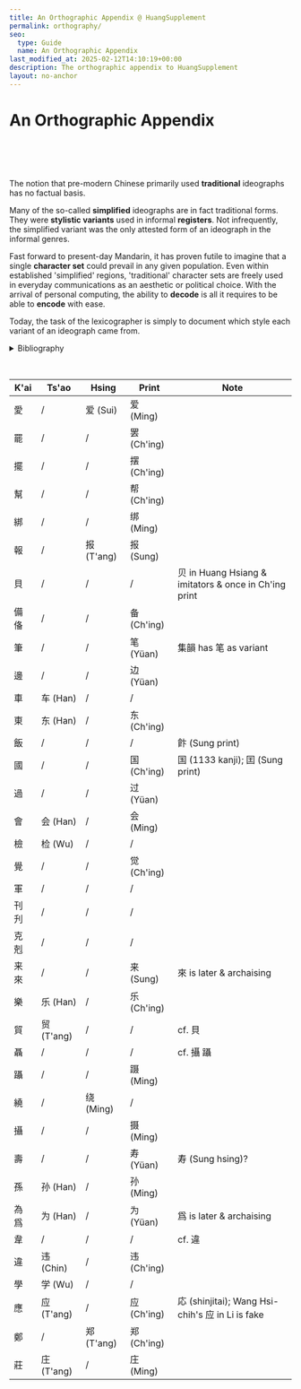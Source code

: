 ```yaml
---
title: An Orthographic Appendix @ HuangSupplement
permalink: orthography/
seo:
  type: Guide
  name: An Orthographic Appendix
last_modified_at: 2025-02-12T14:10:19+00:00
description: The orthographic appendix to HuangSupplement
layout: no-anchor
---
```

# An Orthographic Appendix
&nbsp;  
&nbsp;  
&nbsp;  
&nbsp;  
The notion that pre-modern Chinese primarily used **traditional** ideographs has no factual basis.

Many of the so-called **simplified** ideographs are in fact traditional forms. They were **stylistic variants** used in informal **registers**. Not infrequently, the simplified variant was the only attested form of an ideograph in the informal genres.

Fast forward to present-day Mandarin, it has proven futile to imagine that a single **character set** could prevail in any given population. Even within established 'simplified' regions, 'traditional' character sets are freely used in everyday communications as an aesthetic or political choice. With the arrival of personal computing, the ability to **decode** is all it requires to be able to **encode** with ease.

Today, the task of the lexicographer is simply to document which style each variant of an ideograph came from.

<p>
  <details>
    <summary>Bibliography</summary>
    <h3>Source</h3>
    <ul>
      <li>Hagihara, Yoshio, '「国」と「囯」の文字を考える',『駒澤短大國文』, 33 (2003), 132.</li>
      <li>Li, Le-i,『簡化字源』(Peking, 1996).</li>
      <li>Liu, Fu, and Li Chia-jui (eds),『宋元以來俗字譜』(Peking, 1930).</li>
      <li>National Academy for Educational Research, <a href="https://dict.variants.moe.edu.tw">異體字字典</a> (14th edn, 2024).</li>
      <li>Tseng, Liang, and Ch'en Min (eds),『明清小說俗字典』(Yangchow, 2018).</li>
      <li>Wu, Li-yeh, and Ch'en Shuang-hsin, 'Ts'ao shu k'ai hua tzu yen chiu', <em>Chung kuo wen tzu yen chiu</em>, 29 (2019), 159–63.</li>
    </ul>
  </details>
</p>

&nbsp;  
<!-- Anything not in the table must be before this comment. -->

K'ai|Ts'ao|Hsing|Print|Note
---|---|---|---|---
愛|/|爱 (Sui)|爱 (Ming)|
罷|/|/|罢 (Ch'ing)|
擺|/|/|摆 (Ch'ing)|
幫|/|/|帮 (Ch'ing)|
綁|/|/|绑 (Ming)|
報|/|报 (T'ang)|报 (Sung)|
貝|/|/|/|贝 in Huang Hsiang & imitators & once in Ch'ing print
備 俻|/|/|备 (Ch'ing)|
筆|/|/|笔 (Yüan)|集韻 has 笔 as variant
邊|/|/|边 (Yüan)|
車|车 (Han)|/|/|
東|东 (Han)|/|东 (Ch'ing)|
飯|/|/|/|飰 (Sung print)
國|/|/|国 (Ch'ing)|国 (1133 kanji); 囯 (Sung print)
過|/|/|过 (Yüan)|
會|会 (Han)|/|会 (Ming)|
檢|检 (Wu)|/|/|
覺|/|/|觉 (Ch'ing)|
軍|/|/|/|
刊 刋|/|/|/|
克 剋|/|/|/|
来 來|/|/|来 (Sung)|來 is later & archaising
樂|乐 (Han)|/|乐 (Ch'ing)|
貿|贸 (T'ang)|/|/|cf. 貝
聶|/|/|/|cf. 攝 躡
躡|/|/|蹑 (Ming)|
繞|/|绕 (Ming)|/|
攝|/|/|摄 (Ming)|
壽|/|/|寿 (Yüan)|寿 (Sung hsing)?
孫|孙 (Han)|/|孙 (Ming)|
為 爲|为 (Han)|/|为 (Yüan)|爲 is later & archaising
韋|/|/|/|cf. 違
違|违 (Chin)|/|违 (Ch'ing)|
學|学 (Wu)|/|/|
應|应 (T'ang)|/|应 (Ch'ing)|応 (shinjitai); Wang Hsi-chih's 应 in Li is fake
鄭|/|郑 (T'ang)|郑 (Ch'ing)|
莊|庄 (T'ang)|/|庄 (Ming)|
